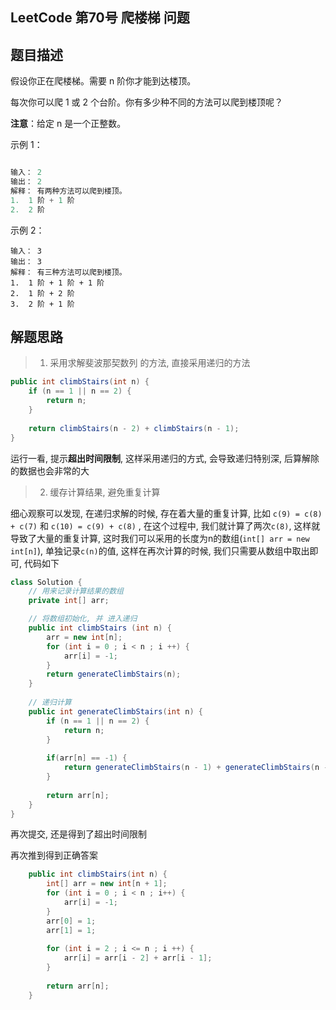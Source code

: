 ## LeetCode 第70号 爬楼梯 问题

## 题目描述
假设你正在爬楼梯。需要 n 阶你才能到达楼顶。

每次你可以爬 1 或 2 个台阶。你有多少种不同的方法可以爬到楼顶呢？

**注意**：给定 n 是一个正整数。

示例 1：
```java

输入： 2
输出： 2
解释： 有两种方法可以爬到楼顶。
1.  1 阶 + 1 阶
2.  2 阶
```
示例 2：
```
输入： 3
输出： 3
解释： 有三种方法可以爬到楼顶。
1.  1 阶 + 1 阶 + 1 阶
2.  1 阶 + 2 阶
3.  2 阶 + 1 阶
```

## 解题思路
> 1. 采用求解斐波那契数列 的方法, 直接采用递归的方法

``` java
public int climbStairs(int n) {
    if (n == 1 || n == 2) {
        return n;
    }
    
    return climbStairs(n - 2) + climbStairs(n - 1);
}
```
运行一看, 提示**超出时间限制**, 这样采用递归的方式, 会导致递归特别深, 后算解除的数据也会非常的大
>2. 缓存计算结果, 避免重复计算

细心观察可以发现, 在递归求解的时候, 存在着大量的重复计算, 比如 `c(9) = c(8) + c(7)` 和 `c(10) = c(9) + c(8)` , 在这个过程中, 我们就计算了两次`c(8)`, 这样就导致了大量的重复计算, 这时我们可以采用的长度为n的数组(`int[] arr = new int[n]`), 单独记录`c(n)`的值, 这样在再次计算的时候, 我们只需要从数组中取出即可, 代码如下

```java
class Solution {
    // 用来记录计算结果的数组
    private int[] arr;

    // 将数组初始化, 并 进入递归
    public int climbStairs (int n) {
        arr = new int[n];
        for (int i = 0 ; i < n ; i ++) {
            arr[i] = -1;   
        }
        return generateClimbStairs(n);
    }
    
    // 递归计算
    public int generateClimbStairs(int n) {
        if (n == 1 || n == 2) {
            return n;
        }
        
        if(arr[n] == -1) {
            return generateClimbStairs(n - 1) + generateClimbStairs(n - 2);
        }
        
        return arr[n];
    }
}
```
再次提交, 还是得到了超出时间限制

再次推到得到正确答案
```java
    public int climbStairs(int n) {
        int[] arr = new int[n + 1];
        for (int i = 0 ; i < n ; i++) {
            arr[i] = -1;
        }
        arr[0] = 1; 
        arr[1] = 1;
        
        for (int i = 2 ; i <= n ; i ++) {
            arr[i] = arr[i - 2] + arr[i - 1];
        }
        
        return arr[n];
    }
```